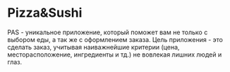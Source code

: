 # Pizza&Sushi
PAS - уникальное приложение, который поможет вам не только с выбором еды, а так же с оформлением заказа. Цель приложения - это сделать заказ, учитывая наиважнейшие критерии (цена, месторасположение, ингредиенты и тд.) не вовлекая лишних людей и глаз.
